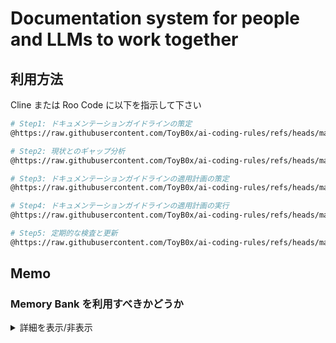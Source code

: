 # Documentation system for people and LLMs to work together

## 利用方法

Cline または Roo Code に以下を指示して下さい

```bash
# Step1: ドキュメンテーションガイドラインの策定
@https://raw.githubusercontent.com/ToyB0x/ai-coding-rules/refs/heads/main/Guideline.md の内容を参考に Step1 のドキュメンテーションガイドラインを策定して

# Step2: 現状とのギャップ分析
@https://raw.githubusercontent.com/ToyB0x/ai-coding-rules/refs/heads/main/Guideline.md の内容を参考に Step2 のドキュメンテーションガイドラインの現状とのギャップ分析を行って

# Step3: ドキュメンテーションガイドラインの適用計画の策定
@https://raw.githubusercontent.com/ToyB0x/ai-coding-rules/refs/heads/main/Guideline.md の内容を参考に Step3 のドキュメンテーションガイドラインの適用計画を策定して

# Step4: ドキュメンテーションガイドラインの適用計画の実行
@https://raw.githubusercontent.com/ToyB0x/ai-coding-rules/refs/heads/main/Guideline.md の内容を参考に Step4 のドキュメンテーションガイドラインの適用計画を実行して

# Step5: 定期的な検査と更新
@https://raw.githubusercontent.com/ToyB0x/ai-coding-rules/refs/heads/main/Guideline.md の内容を参考に Step5 のドキュメンテーションガイドラインの定期的な検査と更新を行って
```

## Memo

### Memory Bank を利用すべきかどうか

<details>
<summary>詳細を表示/非表示</summary>

- Memory Bank自体もトークンを消費するので、Memory Bankを利用するかどうかはプロジェクトの状況に応じて判断が必要そう。
- Memory Bank自体の利用有無に関わらず、大規模なドキュメント群だと、全部読み込ませると10 万トークンを超えることがあるので、段階的にアクセスできることが大切である(Memory Bankはこれを半自動でやってくれるだけ)
- 私個人は以下が疑問だったので試しはしたが、あまり積極的には利用していない
  - activeContext.md    普通に会話のContextで良いのでは
  - decisionLog.md      個人で使う分には会話のContextで良いし、人も理解すべきチームの判断は整理された場所にCommitすべき
  - productContext.md   人もLLMもプロダクトの概要を理解するために、普通にCommitすべきでは(半分使い捨て、自動生成に頼るよりも、しっかり人間合意のもとで作るべきでは)
  - progress.md         個人で使う分には会話のContextで良いし、人も理解すべきチームの進捗は整理された場所にCommitすべき
  - systemPatterns.md   個人で使う分には会話のContextで良いし、人も理解すべき構造は整理された場所にCommitすべき
- 一方で振り返りと改善.md みたいなもので個人レベルの振り返りを半自動でためておき、ある程度のまとまりで知見がたまったらsystem interactionにコミットするのは良いかもしれない(改善の自動化)
  - ただ、これもLLMによる commit に commit の応答Historyを含ませた上で、週次でCIで commit 履歴から自動で振り返りさせて、提案PRを自動で作るとかの方が個人的には良い気がする
</details>
